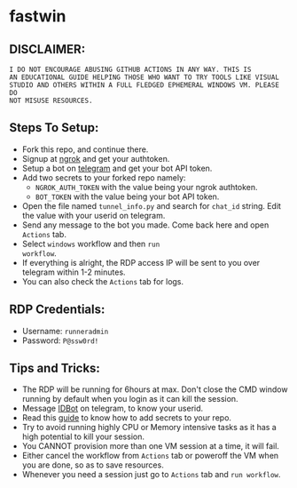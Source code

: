 # fastwin<br>
## DISCLAIMER:
<code>I DO NOT ENCOURAGE ABUSING GITHUB ACTIONS IN ANY WAY. THIS IS AN EDUCATIONAL
GUIDE HELPING THOSE WHO WANT TO TRY TOOLS LIKE VISUAL STUDIO AND OTHERS WITHIN A 
FULL FLEDGED EPHEMERAL WINDOWS VM. PLEASE DO NOT MISUSE RESOURCES.</code><be>
## Steps To Setup:
- Fork this repo, and continue there.
- Signup at [ngrok](https://ngrok.com/) and get your authtoken.
- Setup a bot on [telegram](https://t.me/BotFather) and get your bot API token.
- Add two secrets to your forked repo namely:
  - <code>NGROK_AUTH_TOKEN</code> with the value being your ngrok authtoken.
  - <code>BOT_TOKEN</code> with the value being your bot API token.
- Open the file named <code>tunnel_info.py</code> and search for <code>chat_id</code>
string. Edit the value with your userid on telegram.
- Send any message to the bot you made. Come back here and open <code>Actions</code> tab.
- Select <code>windows</code> workflow and then <code>run workflow</code>.
- If everything is alright, the RDP access IP will be sent to you over telegram within 1-2 minutes.
- You can also check the <code>Actions</code> tab for logs.<br>
## RDP Credentials:
- Username: <code>runneradmin</code>
- Password: <code>P@ssw0rd!</code><br>
## Tips and Tricks:
- The RDP will be running for 6hours at max. Don't close the CMD window running by default
when you login as it can kill the session.
- Message [IDBot](https://t.me/myidbot) on telegram, to know your userid.
- Read this [guide](https://docs.github.com/en/actions/reference/encrypted-secrets) to know how 
to add secrets to your repo.
- Try to avoid running highly CPU or Memory intensive tasks as it has a high potential to kill your
session.
- You CANNOT provision more than one VM session at a time, it will fail.
- Either cancel the workflow from <code>Actions</code> tab or poweroff the VM when you are done, 
so as to save resources.
- Whenever you need a session just go to <code>Actions</code> tab and <code>run workflow</code>.
